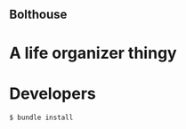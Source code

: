 Bolthouse
---------

A life organizer thingy
=======================


Developers
==========

    $ bundle install
